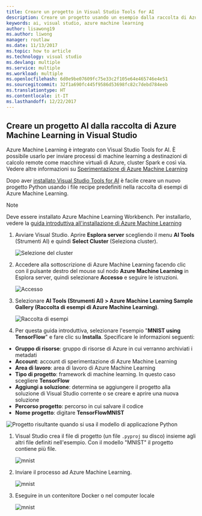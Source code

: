 ```yaml
---
title: Creare un progetto in Visual Studio Tools for AI
description: Creare un progetto usando un esempio dalla raccolta di Azure Machine Learning
keywords: ai, visual studio, azure machine learning
author: lisawong19
ms.author: liwong
manager: routlaw
ms.date: 11/13/2017
ms.topic: how to article
ms.technology: visual studio
ms.devlang: multiple
ms.service: multiple
ms.workload: multiple
ms.openlocfilehash: 6d0e9be07609fc75e33c2f105e64e465746e4e51
ms.sourcegitcommit: 32f1a690fc445f9586d53698fc82c7debd784eeb
ms.translationtype: HT
ms.contentlocale: it-IT
ms.lasthandoff: 12/22/2017
---
```

## <a name="create-an-ai-project-from-the-azure-machine-learning-gallery-in-visual-studio"></a>Creare un progetto AI dalla raccolta di Azure Machine Learning in Visual Studio

Azure Machine Learning è integrato con Visual Studio Tools for AI. È possibile usarlo per inviare processi di machine learning a destinazioni di calcolo remote come macchine virtuali di Azure, cluster Spark e così via. Vedere altre informazioni su [Sperimentazione di Azure Machine Learning](https://docs.microsoft.com/azure/machine-learning/preview/experimentation-service-configuration) 

Dopo aver [installato Visual Studio Tools for AI](installation.md) è facile creare un nuovo progetto Python usando i file recipe predefiniti nella raccolta di esempi di Azure Machine Learning.

> [!NOTE] 
> Deve essere installato Azure Machine Learning Workbench. Per installarlo, vedere la [guida introduttiva all'installazione di Azure Machine Learning](https://docs.microsoft.com/azure/machine-learning/preview/quickstart-installation) 

1. Avviare Visual Studio. Aprire **Esplora server** scegliendo il menu **AI Tools** (Strumenti AI) e quindi **Select Cluster** (Seleziona cluster).  

    ![Selezione del cluster](media\create-project-gallery\select-cluster.png)

1. Accedere alla sottoscrizione di Azure Machine Learning facendo clic con il pulsante destro del mouse sul nodo **Azure Machine Learning** in Esplora server, quindi selezionare **Accesso** e seguire le istruzioni.

    ![Accesso](media\create-project-gallery\azureml-login.png)
 
2. Selezionare **AI Tools (Strumenti AI) > Azure Machine Learning Sample Gallery (Raccolta di esempi di Azure Machine Learning)**. 
    
    ![Raccolta di esempi](media\create-project-gallery\gallery.png)

1. Per questa guida introduttiva, selezionare l'esempio "**MNIST using TensorFlow**" e fare clic su **Installa**. Specificare le informazioni seguenti:

 - **Gruppo di risorse**: gruppo di risorse di Azure in cui verranno archiviati i metadati
 - **Account**: account di sperimentazione di Azure Machine Learning
 - **Area di lavoro**: area di lavoro di Azure Machine Learning
 - **Tipo di progetto**: framework di machine learning. In questo caso scegliere **TensorFlow**
 - **Aggiungi a soluzione**: determina se aggiungere il progetto alla soluzione di Visual Studio corrente o se creare e aprire una nuova soluzione
 - **Percorso progetto**: percorso in cui salvare il codice
 - **Nome progetto**: digitare **TensorFlowMNIST**
   
![Progetto risultante quando si usa il modello di applicazione Python](media/create-project-gallery/new-AzureSampleProject.png)

1. Visual Studio crea il file di progetto (un file `.pyproj` su disco) insieme agli altri file definiti nell'esempio. Con il modello "MNIST" il progetto contiene più file.

    ![mnist](media\create-project-gallery\azml-mnist.png)

1. Inviare il processo ad Azure Machine Learning. 

    ![mnist](media\create-project-gallery\submit-azml.png)

1. Eseguire in un contenitore Docker o nel computer locale

    ![mnist](media\create-project-gallery\azml-local.png)